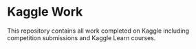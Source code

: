 # Kaggle Work

This repository contains all work completed on Kaggle including competition submissions and Kaggle Learn courses.
